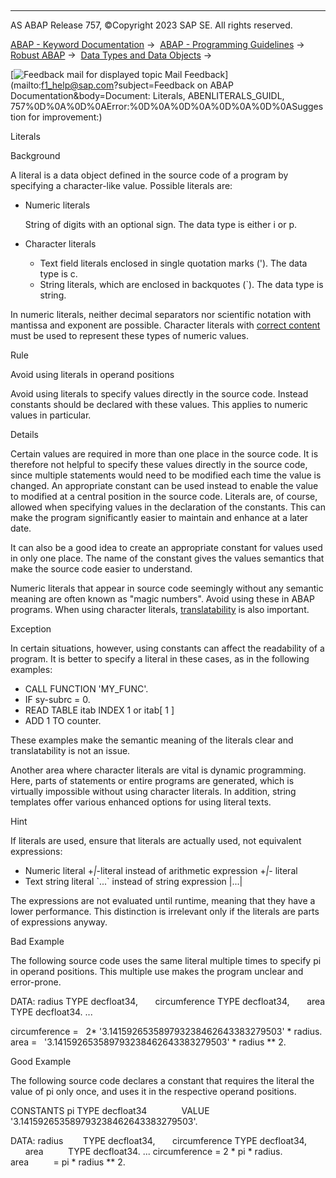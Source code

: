   

* * *

AS ABAP Release 757, ©Copyright 2023 SAP SE. All rights reserved.

[ABAP - Keyword Documentation](https://help.sap.com/doc/abapdocu_757_index_htm/7.57/en-US/abenabap.htm) →  [ABAP - Programming Guidelines](https://help.sap.com/doc/abapdocu_757_index_htm/7.57/en-US/abenabap_pgl.htm) →  [Robust ABAP](https://help.sap.com/doc/abapdocu_757_index_htm/7.57/en-US/abenrobust_abap_gdl.htm) →  [Data Types and Data Objects](https://help.sap.com/doc/abapdocu_757_index_htm/7.57/en-US/abendata_type_obj_gdl.htm) → 

 [![](Mail.gif?object=Mail.gif&sap-language=EN "Feedback mail for displayed topic") Mail Feedback](mailto:f1_help@sap.com?subject=Feedback on ABAP Documentation&body=Document: Literals, ABENLITERALS_GUIDL, 757%0D%0A%0D%0AError:%0D%0A%0D%0A%0D%0A%0D%0ASuggestion
 for improvement:)

Literals

Background   

A literal is a data object defined in the source code of a program by specifying a character-like value. Possible literals are:

-   Numeric literals
    
    String of digits with an optional sign. The data type is either i or p.
    
-   Character literals
    -   Text field literals enclosed in single quotation marks ('). The data type is c.
    -   String literals, which are enclosed in backquotes (\`). The data type is string.

In numeric literals, neither decimal separators nor scientific notation with mantissa and exponent are possible. Character literals with [correct content](https://help.sap.com/doc/abapdocu_757_index_htm/7.57/en-US/abennumbers_guidl.htm "Guideline") must be used to represent these types of numeric values.

Rule   

Avoid using literals in operand positions

Avoid using literals to specify values directly in the source code. Instead constants should be declared with these values. This applies to numeric values in particular.

Details   

Certain values are required in more than one place in the source code. It is therefore not helpful to specify these values directly in the source code, since multiple statements would need to be modified each time the value is changed. An appropriate constant can be used instead to enable the value to modified at a central position in the source code. Literals are, of course, allowed when specifying values in the declaration of the constants. This can make the program significantly easier to maintain and enhance at a later date.

It can also be a good idea to create an appropriate constant for values used in only one place. The name of the constant gives the values semantics that make the source code easier to understand.

Numeric literals that appear in source code seemingly without any semantic meaning are often known as "magic numbers". Avoid using these in ABAP programs. When using character literals, [translatability](https://help.sap.com/doc/abapdocu_757_index_htm/7.57/en-US/abensystem_text_guidl.htm "Guideline") is also important.

Exception   

In certain situations, however, using constants can affect the readability of a program. It is better to specify a literal in these cases, as in the following examples:

-   CALL FUNCTION 'MY\_FUNC'.
-   IF sy-subrc = 0.
-   READ TABLE itab INDEX 1 or itab\[ 1 \]
-   ADD 1 TO counter.

These examples make the semantic meaning of the literals clear and translatability is not an issue.

Another area where character literals are vital is dynamic programming. Here, parts of statements or entire programs are generated, which is virtually impossible without using character literals. In addition, string templates offer various enhanced options for using literal texts.

Hint

If literals are used, ensure that literals are actually used, not equivalent expressions:

-   Numeric literal +*|*\-literal instead of arithmetic expression +*|*\- literal
-   Text string literal \`...\` instead of string expression |...|

The expressions are not evaluated until runtime, meaning that they have a lower performance. This distinction is irrelevant only if the literals are parts of expressions anyway.

Bad Example

The following source code uses the same literal multiple times to specify pi in operand positions. This multiple use makes the program unclear and error-prone.

DATA: radius TYPE decfloat34,
      circumference TYPE decfloat34,
      area TYPE decfloat34.
...

circumference =
  2\* '3.141592653589793238462643383279503' \* radius.
area =
  '3.141592653589793238462643383279503' \* radius \*\* 2.

Good Example

The following source code declares a constant that requires the literal the value of pi only once, and uses it in the respective operand positions.

CONSTANTS pi TYPE decfloat34
             VALUE '3.141592653589793238462643383279503'.

DATA: radius        TYPE decfloat34,
      circumference TYPE decfloat34,
      area          TYPE decfloat34.
...
circumference = 2 \* pi \* radius.
area          = pi \* radius \*\* 2.
